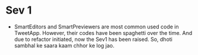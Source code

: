 # Sev 1 

- SmartEditors and SmartPreviewers are most common used code in TweetApp. However, their codes have been spaghetti over the time. And due to refactor initiated, now the Sev1 has been raised. So, dhoti sambhal ke saara kaam chhor ke log jao.